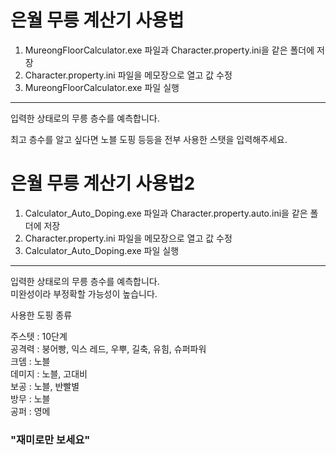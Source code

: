 # 은월 무릉 계산기 사용법

1. MureongFloorCalculator.exe 파일과 Character.property.ini을 같은 폴더에 저장
2. Character.property.ini 파일을 메모장으로 열고 값 수정
3. MureongFloorCalculator.exe 파일 실행

-----------------------------------

입력한 상태로의 무릉 층수를 예측합니다.   

최고 층수를 알고 싶다면 노블 도핑 등등을 전부 사용한 스탯을 입력해주세요.





# 은월 무릉 계산기 사용법2

1. Calculator_Auto_Doping.exe 파일과 Character.property.auto.ini을 같은 폴더에 저장
2. Character.property.ini 파일을 메모장으로 열고 값 수정
3. Calculator_Auto_Doping.exe 파일 실행

-----------------------------------

입력한 상태로의 무릉 층수를 예측합니다.  
미완성이라 부정확할 가능성이 높습니다.

사용한 도핑 종류 

주스텟 : 10단계   
공격력 : 붕어빵, 익스 레드, 우뿌, 길축, 유힘, 슈퍼파워   
크뎀 : 노블   
데미지 : 노블, 고대비   
보공 : 노블, 반빨별    
방무 : 노블    
공퍼 : 영메   


### "재미로만 보세요"
